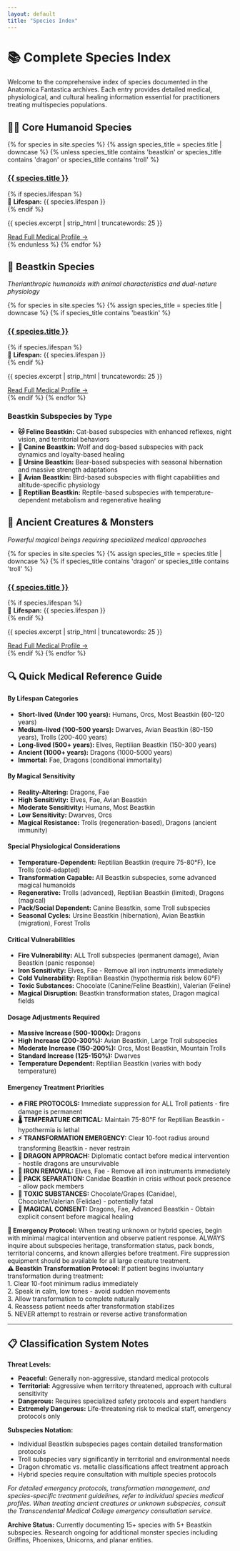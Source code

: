 ```yaml
---
layout: default
title: "Species Index"
---
```


# 📚 Complete Species Index

Welcome to the comprehensive index of species documented in the Anatomica Fantastica archives. Each entry provides detailed medical, physiological, and cultural healing information essential for practitioners treating multispecies populations.

## 🧑‍⚕️ Core Humanoid Species

<div class="species-index">
  {% for species in site.species %}
    {% assign species_title = species.title | downcase %}
    {% unless species_title contains 'beastkin' or species_title contains 'dragon' or species_title contains 'troll' %}
      <div class="index-entry">
        <h3><a href="{{ species.url | relative_url }}">{{ species.title }}</a></h3>
        {% if species.lifespan %}
          <div class="species-meta">
            🧬 <strong>Lifespan:</strong> {{ species.lifespan }}
          </div>
        {% endif %}
        <p>{{ species.excerpt | strip_html | truncatewords: 25 }}</p>
        <a href="{{ species.url | relative_url }}" class="read-more">Read Full Medical Profile →</a>
      </div>
    {% endunless %}
  {% endfor %}
</div>

## 🐾 Beastkin Species

*Therianthropic humanoids with animal characteristics and dual-nature physiology*

<div class="species-index">
  {% for species in site.species %}
    {% assign species_title = species.title | downcase %}
    {% if species_title contains 'beastkin' %}
      <div class="index-entry">
        <h3><a href="{{ species.url | relative_url }}">{{ species.title }}</a></h3>
        {% if species.lifespan %}
          <div class="species-meta">
            🧬 <strong>Lifespan:</strong> {{ species.lifespan }}
          </div>
        {% endif %}
        <p>{{ species.excerpt | strip_html | truncatewords: 25 }}</p>
        <a href="{{ species.url | relative_url }}" class="read-more">Read Full Medical Profile →</a>
      </div>
    {% endif %}
  {% endfor %}
</div>

### Beastkin Subspecies by Type

<div class="quick-reference">
  <ul>
    <li><strong>🐱 Feline Beastkin:</strong> Cat-based subspecies with enhanced reflexes, night vision, and territorial behaviors</li>
    <li><strong>🐺 Canine Beastkin:</strong> Wolf and dog-based subspecies with pack dynamics and loyalty-based healing</li>
    <li><strong>🐻 Ursine Beastkin:</strong> Bear-based subspecies with seasonal hibernation and massive strength adaptations</li>
    <li><strong>🦅 Avian Beastkin:</strong> Bird-based subspecies with flight capabilities and altitude-specific physiology</li>
    <li><strong>🐍 Reptilian Beastkin:</strong> Reptile-based subspecies with temperature-dependent metabolism and regenerative healing</li>
  </ul>
</div>

## 🐲 Ancient Creatures & Monsters

*Powerful magical beings requiring specialized medical approaches*

<div class="species-index">
  {% for species in site.species %}
    {% assign species_title = species.title | downcase %}
    {% if species_title contains 'dragon' or species_title contains 'troll' %}
      <div class="index-entry">
        <h3><a href="{{ species.url | relative_url }}">{{ species.title }}</a></h3>
        {% if species.lifespan %}
          <div class="species-meta">
            🧬 <strong>Lifespan:</strong> {{ species.lifespan }}
          </div>
        {% endif %}
        <p>{{ species.excerpt | strip_html | truncatewords: 25 }}</p>
        <a href="{{ species.url | relative_url }}" class="read-more">Read Full Medical Profile →</a>
      </div>
    {% endif %}
  {% endfor %}
</div>

## 🔍 Quick Medical Reference Guide

<div class="quick-reference">
  <h4>By Lifespan Categories</h4>
  <ul>
    <li><strong>Short-lived (Under 100 years):</strong> Humans, Orcs, Most Beastkin (60-120 years)</li>
    <li><strong>Medium-lived (100-500 years):</strong> Dwarves, Avian Beastkin (80-150 years), Trolls (200-400 years)</li>
    <li><strong>Long-lived (500+ years):</strong> Elves, Reptilian Beastkin (150-300 years)</li>
    <li><strong>Ancient (1000+ years):</strong> Dragons (1000-5000 years)</li>
    <li><strong>Immortal:</strong> Fae, Dragons (conditional immortality)</li>
  </ul>

  <h4>By Magical Sensitivity</h4>
  <ul>
    <li><strong>Reality-Altering:</strong> Dragons, Fae</li>
    <li><strong>High Sensitivity:</strong> Elves, Fae, Avian Beastkin</li>
    <li><strong>Moderate Sensitivity:</strong> Humans, Most Beastkin</li>
    <li><strong>Low Sensitivity:</strong> Dwarves, Orcs</li>
    <li><strong>Magical Resistance:</strong> Trolls (regeneration-based), Dragons (ancient immunity)</li>
  </ul>

  <h4>Special Physiological Considerations</h4>
  <ul>
    <li><strong>Temperature-Dependent:</strong> Reptilian Beastkin (require 75-80°F), Ice Trolls (cold-adapted)</li>
    <li><strong>Transformation Capable:</strong> All Beastkin subspecies, some advanced magical humanoids</li>
    <li><strong>Regenerative:</strong> Trolls (advanced), Reptilian Beastkin (limited), Dragons (magical)</li>
    <li><strong>Pack/Social Dependent:</strong> Canine Beastkin, some Troll subspecies</li>
    <li><strong>Seasonal Cycles:</strong> Ursine Beastkin (hibernation), Avian Beastkin (migration), Forest Trolls</li>
  </ul>

  <h4>Critical Vulnerabilities</h4>
  <ul>
    <li><strong>Fire Vulnerability:</strong> ALL Troll subspecies (permanent damage), Avian Beastkin (panic response)</li>
    <li><strong>Iron Sensitivity:</strong> Elves, Fae - Remove all iron instruments immediately</li>
    <li><strong>Cold Vulnerability:</strong> Reptilian Beastkin (hypothermia risk below 60°F)</li>
    <li><strong>Toxic Substances:</strong> Chocolate (Canine/Feline Beastkin), Valerian (Feline)</li>
    <li><strong>Magical Disruption:</strong> Beastkin transformation states, Dragon magical fields</li>
  </ul>

  <h4>Dosage Adjustments Required</h4>
  <ul>
    <li><strong>Massive Increase (500-1000x):</strong> Dragons</li>
    <li><strong>High Increase (200-300%):</strong> Avian Beastkin, Large Troll subspecies</li>
    <li><strong>Moderate Increase (150-200%):</strong> Orcs, Most Beastkin, Mountain Trolls</li>
    <li><strong>Standard Increase (125-150%):</strong> Dwarves</li>
    <li><strong>Temperature Dependent:</strong> Reptilian Beastkin (varies with body temperature)</li>
  </ul>

  <h4>Emergency Treatment Priorities</h4>
  <ul>
    <li><strong>🔥 FIRE PROTOCOLS:</strong> Immediate suppression for ALL Troll patients - fire damage is permanent</li>
    <li><strong>🌡️ TEMPERATURE CRITICAL:</strong> Maintain 75-80°F for Reptilian Beastkin - hypothermia is lethal</li>
    <li><strong>⚡ TRANSFORMATION EMERGENCY:</strong> Clear 10-foot radius around transforming Beastkin - never restrain</li>
    <li><strong>🐉 DRAGON APPROACH:</strong> Diplomatic contact before medical intervention - hostile dragons are unsurvivable</li>
    <li><strong>🧲 IRON REMOVAL:</strong> Elves, Fae - Remove all iron instruments immediately</li>
    <li><strong>🏥 PACK SEPARATION:</strong> Canidae Beastkin in crisis without pack presence - allow pack members</li>
    <li><strong>💊 TOXIC SUBSTANCES:</strong> Chocolate/Grapes (Canidae), Chocolate/Valerian (Felidae) - potentially fatal</li>
    <li><strong>🔮 MAGICAL CONSENT:</strong> Dragons, Fae, Advanced Beastkin - Obtain explicit consent before magical healing</li>
  </ul>
</div>

<div class="medical-alert critical">
  <strong>🚨 Emergency Protocol:</strong> When treating unknown or hybrid species, begin with minimal magical intervention and observe patient response. ALWAYS inquire about subspecies heritage, transformation status, pack bonds, territorial concerns, and known allergies before treatment. Fire suppression equipment should be available for all large creature treatment.
</div>

<div class="medical-alert warning">
  <strong>⚠️ Beastkin Transformation Protocol:</strong> If patient begins involuntary transformation during treatment:
  <br>1. Clear 10-foot minimum radius immediately
  <br>2. Speak in calm, low tones - avoid sudden movements  
  <br>3. Allow transformation to complete naturally
  <br>4. Reassess patient needs after transformation stabilizes
  <br>5. NEVER attempt to restrain or reverse active transformation
</div>

---

## 📋 Classification System Notes

**Threat Levels:**
- **Peaceful:** Generally non-aggressive, standard medical protocols
- **Territorial:** Aggressive when territory threatened, approach with cultural sensitivity
- **Dangerous:** Requires specialized safety protocols and expert handlers
- **Extremely Dangerous:** Life-threatening risk to medical staff, emergency protocols only

**Subspecies Notation:**
- Individual Beastkin subspecies pages contain detailed transformation protocols
- Troll subspecies vary significantly in territorial and environmental needs
- Dragon chromatic vs. metallic classifications affect treatment approach
- Hybrid species require consultation with multiple species protocols

*For detailed emergency protocols, transformation management, and species-specific treatment guidelines, refer to individual species medical profiles. When treating ancient creatures or unknown subspecies, consult the Transcendental Medical College emergency consultation service.*

**Archive Status:** Currently documenting 15+ species with 5+ Beastkin subspecies. Research ongoing for additional monster species including Griffins, Phoenixes, Unicorns, and planar entities.
